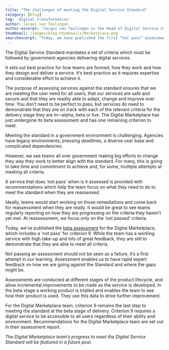 ```yaml
---
title: "The challenges of meeting the Digital Service Standard"
category: [blog]
tag: 'digital transformation'
author: Jacqui van Teulingen
author-excerpt: "Jacqui van Teulingen is the Head of Digital Service Standard at the DTA." 
thumbnail: /images/blog-thumbnails/Marketplace.png
searchexcerpt: "Today, we have published the first “not pass” assessment report – and it’s for one of our own platforms. In this blog, Jacqui van Teulingen from the Digital Service Standard team discusses some of the challenges faced by teams working to meet the standard, including the DTA’s Digital Marketplace."
---
```


The Digital Service Standard mandates a set of criteria which must be followed by government agencies delivering digital services. 
 
It sets out best practice for how teams are formed, how they work and how they design and deliver a service. It’s best practice as it requires expertise and considerable effort to achieve it. 

The purpose of assessing services against the standard ensures that we are meeting the user need for all users, that our services are safe and secure and that they are readily able to adapt, change and improve over time.  You don’t need to be perfect to pass, but services do need to demonstrate that they are on track with each of the relevant criteria for the delivery stage they are in—alpha, beta or live. The Digital Marketplace has just undergone its beta assessment and has one remaining criterion to meet.

Meeting the standard in a government environment is challenging. Agencies have legacy environments, pressing deadlines, a diverse user base and complicated dependencies. 

However, we see teams all over government making big efforts to change they way they work to better align with the standard. For many, this is going to take time and commitment to achieve and, for some, multiple attempts at meeting all criteria. 

A service that does ‘not pass’ when is it assessed is provided with recommendations which help the team focus on what they need to do to meet the  standard when they are reassessed. 

Ideally, teams would start working on those remediations and come back for reassessment when they are ready. It would be great to see teams regularly reporting on how they are progressing on the criteria they haven’t yet met. At reassessment, we focus only on the ‘not passed’ criteria. 

Today, we’ve published the [beta assessment](https://www.dta.gov.au/standard/assessments/digital-marketplace-beta/) for the Digital Marketplace, which includes a ‘not pass’ for criterion 9. While the team has a working service with high take-up and lots of great feedback, they are still to demonstrate that they are able to meet all criteria. 

Not passing an assessment should not be seen as a failure, it’s a first attempt in our learning. Assessment enables us to have rapid expert feedback on how we are going against the Standard and where the gaps might be. 

Assessments are conducted at different stages of the product lifecycle, and allow incremental improvements to be made as the service is developed. In the beta stage a working product is trialled and enables the team to see how their product is used. They use this data to drive further improvement. 

For the Digital Marketplace team, criterion 9 remains the last step to meeting the standard at the beta stage of delivery. Criterion 9 requires a digital service to be accessible to all users regardless of their ability and environment. Recommendations for the Digital Marketplace team are set out in their assessment report. 

*The Digital Marketplace team’s progress to meet the Digital Service Standard will be featured in a future post.*

